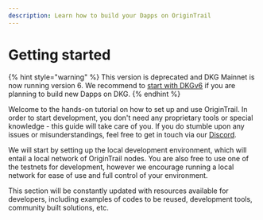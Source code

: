```yaml
---
description: Learn how to build your Dapps on OriginTrail
---
```


# Getting started

{% hint style="warning" %}
This version is deprecated and DKG Mainnet is now running version 6. We recommend to [start with DKGv6](../decentralized-knowledge-graph-layer-2/testnet-node-setup-instructions/setup-instructions-dockerless.md) if you are planning to build new Dapps on DKG.
{% endhint %}

Welcome to the hands-on tutorial on how to set up and use OriginTrail. In order to start development, you don't need any proprietary tools or special knowledge - this guide will take care of you. If you do stumble upon any issues or misunderstandings, feel free to get in touch via our [Discord](https://discordapp.com/invite/FCgYk2S).&#x20;

We will start by setting up the local development environment, which will entail a local network of OriginTrail nodes. You are also free to use one of the testnets for development, however we encourage running a local network for ease of use and full control of your environment.

This section will be constantly updated with resources available for developers, including examples of codes to be reused, development tools, community built solutions, etc.
